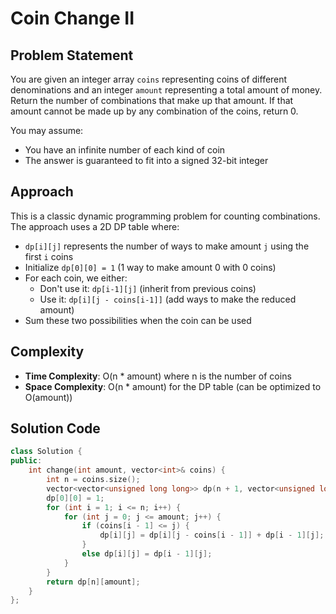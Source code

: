 # Coin Change II 

## Problem Statement
You are given an integer array `coins` representing coins of different denominations and an integer `amount` representing a total amount of money. Return the number of combinations that make up that amount. If that amount cannot be made up by any combination of the coins, return 0.

You may assume:
- You have an infinite number of each kind of coin
- The answer is guaranteed to fit into a signed 32-bit integer

## Approach
This is a classic dynamic programming problem for counting combinations. The approach uses a 2D DP table where:
- `dp[i][j]` represents the number of ways to make amount `j` using the first `i` coins
- Initialize `dp[0][0] = 1` (1 way to make amount 0 with 0 coins)
- For each coin, we either:
  - Don't use it: `dp[i-1][j]` (inherit from previous coins)
  - Use it: `dp[i][j - coins[i-1]]` (add ways to make the reduced amount)
- Sum these two possibilities when the coin can be used

## Complexity
- **Time Complexity**: O(n * amount) where n is the number of coins
- **Space Complexity**: O(n * amount) for the DP table (can be optimized to O(amount))

## Solution Code
```cpp
class Solution {
public:
    int change(int amount, vector<int>& coins) {
        int n = coins.size();
        vector<vector<unsigned long long>> dp(n + 1, vector<unsigned long long>(amount + 1, 0));
        dp[0][0] = 1;
        for (int i = 1; i <= n; i++) {
            for (int j = 0; j <= amount; j++) {
                if (coins[i - 1] <= j) {
                    dp[i][j] = dp[i][j - coins[i - 1]] + dp[i - 1][j];
                }
                else dp[i][j] = dp[i - 1][j];
            }
        }
        return dp[n][amount];
    }
};
